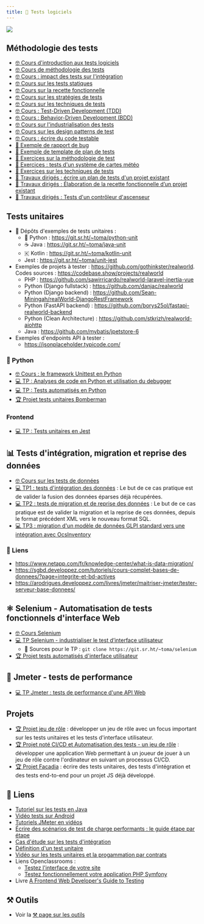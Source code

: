 ```yaml
---
title: 🧪 Tests logiciels
---
```


![](@assets/undraw/undraw_scientist_5td0.svg)

## Méthodologie des tests

- [🤓 Cours d'introduction aux tests logiciels](/cours/tests/methodo/cours-introduction-tests)
- [🤓 Cours de méthodologie des tests](/cours/tests/methodo/cours-methodo-tests)
- [🤓 Cours : impact des tests sur l'intégration](/cours/tests/methodo/cours-impact-tests-integration)
- [🤓 Cours sur les tests statiques](/cours/tests/methodo/test-statique)
- [🤓 Cours sur la recette fonctionnelle](/cours/tests/methodo/cours-recette)
- [🤓 Cours sur les stratégies de tests](/cours/tests/methodo/cours-strategies-tests)
- [🤓 Cours sur les techniques de tests](/cours/tests/methodo/techniques-tests)
- [🤓 Cours : Test-Driven Development (TDD)](/cours/tests/methodo/cours-tdd)
- [🤓 Cours : Behavior-Driven Development (BDD)](/cours/tests/methodo/cours-bdd)
- [🤓 Cours sur l'industrialisation des tests](/cours/tests/methodo/indus-tests-cours)
- [🤓 Cours sur les design patterns de test](/cours/tests/methodo/patterns-cours)
- [🤓 Cours : écrire du code testable](/cours/tests/methodo/ecrire-code-testable-cours)
- [📖 Exemple de rapport de bug](/cours/tests/methodo/exemple-rapport-bug)
- [📖 Exemple de template de plan de tests](/cours/tests/methodo/exemple-template-plan-tests)
- [📝 Exercices sur la méthodologie de test](/cours/tests/methodo/exercices_methodo_tests)
- [📝 Exercices : tests d'un système de cartes météo](/cours/tests/methodo/td-tests-cartes-meteo)
- [📝 Exercices sur les techniques de tests](/cours/tests/methodo/techniques-tests-exercices)
- [📝 Travaux dirigés : écrire un plan de tests d'un projet existant](/cours/tests/methodo/td_plan_tests)
- [📝 Travaux dirigés : Élaboration de la recette fonctionnelle d’un projet existant](/cours/tests/methodo/td_recette_fonctionnelle)
- [📝 Travaux dirigés : Tests d'un contrôleur d'ascenseur](/cours/tests/methodo/td-ascenseur)

## Tests unitaires

-  Dépôts d'exemples de tests unitaires :
  - 󰌠 Python : <https://git.sr.ht/~toma/python-unit>
  - ☕ Java : <https://git.sr.ht/~toma/java-unit>
  - 🇰 Kotlin : <https://git.sr.ht/~toma/kotlin-unit>
  - Jest : <https://git.sr.ht/~toma/unit-jest>
- Exemples de projets à tester : <https://github.com/gothinkster/realworld>. Codes sources : <https://codebase.show/projects/realworld>
  - PHP : <https://github.com/sawirricardo/realworld-laravel-inertia-vue>
  - Python (Django fullstack) : <https://github.com/danjac/realworld>
  - Python (Django backend) : <https://github.com/Sean-Miningah/realWorld-DjangoRestFramework>
  - Python (FastAPI backend) : <https://github.com/borys25ol/fastapi-realworld-backend>
  - Python (Clean Architecture) : <https://github.com/stkrizh/realworld-aiohttp>
  - Java : <https://github.com/mybatis/jpetstore-6>
- Exemples d'endpoints API à tester :
  - <https://jsonplaceholder.typicode.com/>

### 󰌠  Python

- [🤓 Cours : le framework Unittest en Python](/cours/tests/unit/python/cours-python-unittest)
- [💻 TP : Analyses de code en Python et utilisation du debugger](/cours/tests/unit/python/tp-python-lint-debug)
- [💻 TP : Tests automatisés en Python](/cours/tests/unit/python/tp-python-tests)
- [🏆 Projet tests unitaires Bomberman](/cours/tests/unit/projet_bomberman_tests_unit)

### Frontend

- [💻 TP : Tests unitaires en Jest](/cours/tests/unit/jest/tp-jest)

## 📊 Tests d'intégration, migration et reprise des données

- [🤓 Cours sur les tests de données](/cours/tests/donnees/tests-donnees-cours)
- [💻 TP1 : tests d'intégration des données](/cours/tests/donnees/tp_integ_donnees) : Le but de ce cas pratique est de valider la fusion des données éparses déjà récupérées.
- [💻 TP2 : tests de migration et de reprise des données](/cours/tests/donnees/tp_migration_reprise_donnees) : Le but de ce cas pratique est de valider la migration et la reprise de ces données, depuis le format précédent XML vers le nouveau format SQL.
- [💻 TP3 : migration d'un modèle de données GLPI standard vers une intégration avec OcsInventory](/cours/tests/donnees/tp_migration_glpi_ocsinventory)

### 🔗 Liens

- <https://www.netapp.com/fr/knowledge-center/what-is-data-migration/>
- <https://sgbd.developpez.com/tutoriels/cours-complet-bases-de-donnees/?page=integrite-et-bd-actives>
- <https://arodrigues.developpez.com/livres/jmeter/maitriser-jmeter/tester-serveur-base-donnees/>

## ⚛️ Selenium - Automatisation de tests fonctionnels d'interface Web

- [🤓 Cours Selenium](/cours/tests/selenium/selenium-cours)
- [💻 TP Selenium - industrialiser le test d’interface utilisateur](/cours/tests/selenium/tp-selenium)
  -   Sources pour le TP : `git clone https://git.sr.ht/~toma/selenium`
- [🏆 Projet tests automatisés d'interface utilisateur](/cours/tests/selenium/projet-selenium)

## 🐇 Jmeter - tests de performance

- [💻 TP Jmeter : tests de performance d'une API Web](/cours/tests/jmeter/tp-jmeter-api)

## Projets

- [🏆 Projet jeu de rôle](/cours/tests/projet_jeu_roles) : développer un jeu de rôle avec un focus important sur les tests unitaires et les tests d'interface utilisateur.
- [🏆 Projet noté CI/CD et Automatisation des tests - un jeu de rôle](/cours/tests/projet_jeu_roles_tests_et_ci) : développer une application Web permettant à un joueur de jouer à un jeu de rôle contre l'ordinateur en suivant un processus CI/CD.
- [🏆 Projet Facadia](/cours/tests/projet_facadia) : écrire des tests unitaires, des tests d'intégration et des tests end-to-end pour un projet JS déjà développé.


## 🔗 Liens

- [Tutoriel sur les tests en Java](https://openclassrooms.com/fr/courses/6100311-testez-votre-code-java-pour-realiser-des-applications-de-qualite)
- [Vidéo tests sur Android](https://openclassrooms.com/fr/courses/6100311-testez-votre-code-java-pour-realiser-des-applications-de-qualite)
- [Tutoriels JMeter en vidéos](https://fre.myservername.com/nous-verrons-robocop-rogue-city-a-nacon-connect-le-mois-prochain)
- [Écrire des scénarios de test de charge performants : le guide étape par étape](https://bearstech.com/blog/ecrire-des-scenarios-de-test-de-charge-performants-le-guide-etape-par-etape)
- [Cas d'étude sur les tests d'intégration](https://blog.thecodewhisperer.com/permalink/using-integration-tests-mindfully-a-case-study)
- [Définition d'un test unitaire](https://www.artofunittesting.com/definition-of-a-unit-test)
- [Vidéo sur les tests unitaires et la progammation par contrats](https://blog.thecodewhisperer.com/series#integrated-tests-are-a-scam)
- Liens Openclassrooms : 
  - [Testez l'interface de votre site](https://openclassrooms.com/fr/courses/3504461-testez-linterface-de-votre-site)
  - [Testez fonctionnellement votre application PHP Symfony](https://openclassrooms.com/fr/courses/4087076-testez-fonctionnellement-votre-application-php-symfony)
- Livre [A Frontend Web Developer's Guide to Testing](https://univ.scholarvox.com/catalog/book/docid/88929017)

## ⚒️ Outils

- Voir la [⚒️ page sur les outils](/tools)
